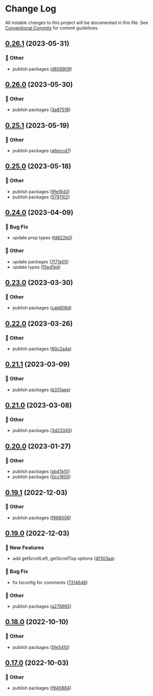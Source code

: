 # Change Log

All notable changes to this project will be documented in this file.
See [Conventional Commits](https://conventionalcommits.org) for commit guidelines.

## [0.26.1](https://github.com/daybrush/infinite-viewer/blob/master/packages/react-infinite-viewer/compare/react-infinite-viewer@0.26.0...react-infinite-viewer@0.26.1) (2023-05-31)


### :mega: Other

* publish packages ([d658909](https://github.com/daybrush/infinite-viewer/blob/master/packages/react-infinite-viewer/commit/d65890919f233dc5eec527aeb9b31c8b9487a919))



## [0.26.0](https://github.com/daybrush/infinite-viewer/blob/master/packages/react-infinite-viewer/compare/react-infinite-viewer@0.25.1...react-infinite-viewer@0.26.0) (2023-05-30)


### :mega: Other

* publish packages ([3a87518](https://github.com/daybrush/infinite-viewer/blob/master/packages/react-infinite-viewer/commit/3a8751838224c542c8952a05f6b1e7c7080ff048))



## [0.25.1](https://github.com/daybrush/infinite-viewer/blob/master/packages/react-infinite-viewer/compare/react-infinite-viewer@0.25.0...react-infinite-viewer@0.25.1) (2023-05-19)


### :mega: Other

* publish packages ([a6eccd7](https://github.com/daybrush/infinite-viewer/blob/master/packages/react-infinite-viewer/commit/a6eccd765bbb50bc0ead2c4997756914d53141bb))



## [0.25.0](https://github.com/daybrush/infinite-viewer/blob/master/packages/react-infinite-viewer/compare/react-infinite-viewer@0.24.0...react-infinite-viewer@0.25.0) (2023-05-18)


### :mega: Other

* publish packages ([9fe16d3](https://github.com/daybrush/infinite-viewer/blob/master/packages/react-infinite-viewer/commit/9fe16d35f4c550dbdcfb5b527e4ed53476067a7d))
* publish packages ([5791102](https://github.com/daybrush/infinite-viewer/blob/master/packages/react-infinite-viewer/commit/579110248f87ca469c67998da17a9618f30d3484))



## [0.24.0](https://github.com/daybrush/infinite-viewer/blob/master/packages/react-infinite-viewer/compare/react-infinite-viewer@0.23.0...react-infinite-viewer@0.24.0) (2023-04-09)


### :bug: Bug Fix

* update prop types ([fd622b0](https://github.com/daybrush/infinite-viewer/blob/master/packages/react-infinite-viewer/commit/fd622b05facc759dda28d1897e689642f88dbed8))


### :mega: Other

* update packages ([7f71e05](https://github.com/daybrush/infinite-viewer/blob/master/packages/react-infinite-viewer/commit/7f71e052a12f56bd5e1f662181ce1b28bb8004a0))
* update types ([f5ed1ed](https://github.com/daybrush/infinite-viewer/blob/master/packages/react-infinite-viewer/commit/f5ed1ed526854f04cce3797286b0486b165fe466))



## [0.23.0](https://github.com/daybrush/infinite-viewer/blob/master/packages/react-infinite-viewer/compare/react-infinite-viewer@0.22.0...react-infinite-viewer@0.23.0) (2023-03-30)


### :mega: Other

* publish packages ([cab608d](https://github.com/daybrush/infinite-viewer/blob/master/packages/react-infinite-viewer/commit/cab608da74002e91953071ab646caaf8b46e8843))



## [0.22.0](https://github.com/daybrush/infinite-viewer/blob/master/packages/react-infinite-viewer/compare/react-infinite-viewer@0.21.1...react-infinite-viewer@0.22.0) (2023-03-26)


### :mega: Other

* publish packages ([60c2a4a](https://github.com/daybrush/infinite-viewer/blob/master/packages/react-infinite-viewer/commit/60c2a4a4752b756189bc2cea63e5d6defe1e83f7))



## [0.21.1](https://github.com/daybrush/infinite-viewer/blob/master/packages/react-infinite-viewer/compare/react-infinite-viewer@0.21.0...react-infinite-viewer@0.21.1) (2023-03-09)


### :mega: Other

* publish packages ([b331aee](https://github.com/daybrush/infinite-viewer/blob/master/packages/react-infinite-viewer/commit/b331aeefc684f815276d0fc4ec05f9955f59cd20))



## [0.21.0](https://github.com/daybrush/infinite-viewer/blob/master/packages/react-infinite-viewer/compare/react-infinite-viewer@0.20.0...react-infinite-viewer@0.21.0) (2023-03-08)


### :mega: Other

* publish packages ([3d23345](https://github.com/daybrush/infinite-viewer/blob/master/packages/react-infinite-viewer/commit/3d233455960c7afd2515c68ca26e1c00bf5bff1e))



## [0.20.0](https://github.com/daybrush/infinite-viewer/blob/master/packages/react-infinite-viewer/compare/react-infinite-viewer@0.19.1...react-infinite-viewer@0.20.0) (2023-01-27)


### :mega: Other

* publish packages ([ab41b10](https://github.com/daybrush/infinite-viewer/blob/master/packages/react-infinite-viewer/commit/ab41b100b2da4b3f5021cb843dd0731bbdea4a68))
* publish packages ([0cc1800](https://github.com/daybrush/infinite-viewer/blob/master/packages/react-infinite-viewer/commit/0cc18007e64be634cc938dae905c78b7321498c3))



## [0.19.1](https://github.com/daybrush/infinite-viewer/blob/master/packages/react-infinite-viewer/compare/react-infinite-viewer@0.19.0...react-infinite-viewer@0.19.1) (2022-12-03)


### :mega: Other

* publish packages ([f988006](https://github.com/daybrush/infinite-viewer/blob/master/packages/react-infinite-viewer/commit/f98800609ce749dfd28da11af42448c310ef252f))



## [0.19.0](https://github.com/daybrush/infinite-viewer/blob/master/packages/react-infinite-viewer/compare/react-infinite-viewer@0.18.0...react-infinite-viewer@0.19.0) (2022-12-03)


### :rocket: New Features

* add getScrollLeft, getScrollTop options ([4f303aa](https://github.com/daybrush/infinite-viewer/blob/master/packages/react-infinite-viewer/commit/4f303aa828dd501bec149447abf9d015633a53cb))


### :bug: Bug Fix

* fix tsconfig for comments ([7314648](https://github.com/daybrush/infinite-viewer/blob/master/packages/react-infinite-viewer/commit/73146488f0a9308aa4db99a473269ddb744e18af))


### :mega: Other

* publish packages ([a278865](https://github.com/daybrush/infinite-viewer/blob/master/packages/react-infinite-viewer/commit/a27886520517db13db611cbede6861be1b7f090a))



## [0.18.0](https://github.com/daybrush/infinite-viewer/blob/master/packages/react-infinite-viewer/compare/react-infinite-viewer@0.17.0...react-infinite-viewer@0.18.0) (2022-10-10)


### :mega: Other

* publish packages ([5fe5410](https://github.com/daybrush/infinite-viewer/blob/master/packages/react-infinite-viewer/commit/5fe5410328336014b62b899bfbdd642768372563))



## [0.17.0](https://github.com/daybrush/infinite-viewer/blob/master/packages/react-infinite-viewer/compare/react-infinite-viewer@0.16.5...react-infinite-viewer@0.17.0) (2022-10-03)


### :mega: Other

* publish packages ([f940884](https://github.com/daybrush/infinite-viewer/blob/master/packages/react-infinite-viewer/commit/f9408844f99014de30b3e9348541719f9bceef39))
